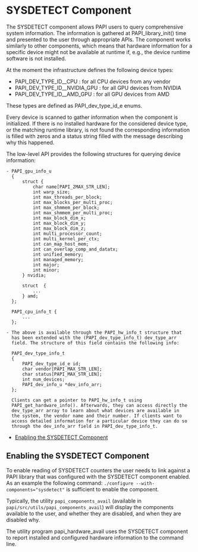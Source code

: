 # SYSDETECT Component

The SYSDETECT component allows PAPI users to query comprehensive system
information. The information is gathered at PAPI_library_init() time and
presented to the user through appropriate APIs. The component works
similarly to other components, which means that hardware information for
a specific device might not be available at runtime if, e.g., the device
runtime software is not installed.

At the moment the infrastructure defines the following device types:

  - PAPI_DEV_TYPE_ID__CPU        : for all CPU devices from any vendor
  - PAPI_DEV_TYPE_ID__NVIDIA_GPU : for all GPU devices from NVIDIA
  - PAPI_DEV_TYPE_ID__AMD_GPU    : for all GPU devices from AMD

These types are defined as PAPI_dev_type_id_e enums.

Every device is scanned to gather information when the component is
initialized. If there is no installed hardware for the considered
device type, or the matching runtime library, is not found the
corresponding information is filled with zeros and a status string
filled with the message describing why this happened.

The low-level API provides the following structures for querying device
information:

    - PAPI_gpu_info_u
      {
          struct {
              char name[PAPI_2MAX_STR_LEN];
              int warp_size;
              int max_threads_per_block;
              int max_blocks_per_multi_proc;
              int max_shmmem_per_block;
              int max_shmmem_per_multi_proc;
              int max_block_dim_x;
              int max_block_dim_y;
              int max_block_dim_z;
              int multi_processor_count;
              int multi_kernel_per_ctx;
              int can_map_host_mem;
              int can_overlap_comp_and_datatx;
              int unified_memory;
              int managed_memory;
              int major;
              int minor;
          } nvidia;

          struct  {
              ...
          } amd;
      };

      PAPI_cpu_info_t {
          ...
      };

    - The above is available through the PAPI_hw_info_t structure that
      has been extended with the (PAPI_dev_type_info_t) dev_type_arr
      field. The structure of this field contains the following info:

      PAPI_dev_type_info_t
      {
          PAPI_dev_type_id_e id;
          char vendor[PAPI_MAX_STR_LEN];
          char status[PAPI_MAX_STR_LEN];
          int num_devices;
          PAPI_dev_info_u *dev_info_arr;
      };

      Clients can get a pointer to PAPI_hw_info_t using
      PAPI_get_hardware_info(). Afterwards, they can access directly the
      dev_type_arr array to learn about what devices are available in
      the system, the vendor name and their number. If clients want to
      access detailed information for a particular device they can do so
      through the dev_info_arr field in PAPI_dev_type_info_t.

* [Enabling the SYSDETECT Component](#markdown-header-enabling-the-sysdetect-component)

## Enabling the SYSDETECT Component

To enable reading of SYSDETECT counters the user needs to link against a
PAPI library that was configured with the SYSDETECT component enabled.  As an
example the following command: `./configure --with-components="sysdetect"` is
sufficient to enable the component.

Typically, the utility `papi_components_avail` (available in
`papi/src/utils/papi_components_avail`) will display the components available
to the user, and whether they are disabled, and when they are disabled why.

The utility program papi_hardware_avail uses the SYSDETECT component to report
installed and configured hardware information to the command line.
